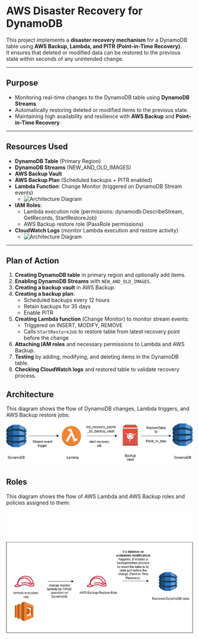 #  AWS Disaster Recovery for DynamoDB

This project implements a **disaster recovery mechanism** for a DynamoDB table using **AWS Backup, Lambda, and PITR (Point-in-Time Recovery)**.  
It ensures that deleted or modified data can be restored to the previous state within seconds of any unintended change.

---

## Purpose

- Monitoring real-time changes to the DynamoDB table using **DynamoDB Streams**.
- Automatically restoring deleted or modified items to the previous state.
- Maintaining high availability and resilience with **AWS Backup** and **Point-in-Time Recovery**.

---

##  Resources Used

- **DynamoDB Table** (Primary Region)
- **DynamoDB Streams** (NEW_AND_OLD_IMAGES)
- **AWS Backup Vault**
- **AWS Backup Plan** (Scheduled backups + PITR enabled)
- **Lambda Function**: Change Monitor (triggered on DynamoDB Stream events)
  - ![Architecture Diagram](Disaster-Recovery-AWS/lambda-architecture.jpg)
- **IAM Roles**:
  - Lambda execution role (permissions: dynamodb:DescribeStream, GetRecords, StartRestoreJob)
  - AWS Backup restore role (PassRole permissions)
- **CloudWatch Logs** (monitor Lambda execution and restore activity)
  - ![Architecture Diagram](Disaster-Recovery-AWS/cli-tail-logs-dbstream.png.jpg)

---

##  Plan of Action

1. **Creating DynamoDB table** in primary region and optionally add items.
2. **Enabling DynamoDB Streams** with `NEW_AND_OLD_IMAGES`.
3. **Creating a backup vault** in AWS Backup.
4. **Creating a backup plan**:
   - Scheduled backups every 12 hours
   - Retain backups for 35 days
   - Enable PITR
5. **Creating Lambda function** (Change Monitor) to monitor stream events:
   - Triggered on INSERT, MODIFY, REMOVE
   - Calls `StartRestoreJob` to restore table from latest recovery point before the change
6. **Attaching IAM roles** and necessary permissions to Lambda and AWS Backup.
7. **Testing** by adding, modifying, and deleting items in the DynamoDB table.
8. **Checking CloudWatch logs** and restored table to validate recovery process.


## Architecture

This diagram shows the flow of DynamoDB changes, Lambda triggers, and AWS Backup restore jobs:

![Architecture Diagram](Disaster-Recovery-AWS/Disaster_recovery_architecture_diagram.jpg)

## Roles

This diagram shows the flow of AWS Lambda and AWS Backup roles and policies assigned to them:

![Architecture Diagram](Disaster-Recovery-AWS/Roles.jpg)



